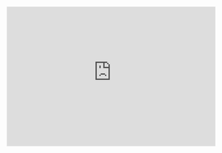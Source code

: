 
<iframe src="https://dangerwomenatwork.substack.com/embed" width="480" height="320" style="border:1px solid #EEE; background:white;" frameborder="0" scrolling="no"></iframe>

